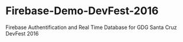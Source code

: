 # Firebase-Demo-DevFest-2016
Firebase Authentification and Real Time Database for GDG Santa Cruz DevFest 2016
